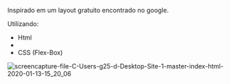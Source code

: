 Inspirado em um layout gratuito encontrado no google.

Utilizando: 
<ul>
  <li>Html<li>
  <li>CSS (Flex-Box)</li>
</ul>

![screencapture-file-C-Users-g25-d-Desktop-Site-1-master-index-html-2020-01-13-15_20_06](https://user-images.githubusercontent.com/41700939/72281266-f4a83200-3618-11ea-8376-bad7c69b23b6.png)
